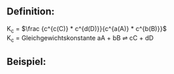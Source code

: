 
## Definition:


K<sub>c</sub> = $\frac {c^{c(C)} * c^{d(D)}}{c^{a(A)} * c^{b(B)}}$  
K<sub>c</sub> = Gleichgewichtskonstante
aA + bB ⇌ cC + dD


## Beispiel: